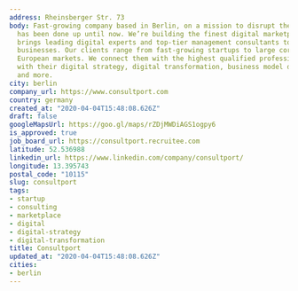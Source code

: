 ```yaml
---
address: Rheinsberger Str. 73
body: Fast-growing company based in Berlin, on a mission to disrupt the way Consulting
  has been done up until now. We’re building the finest digital marketplace, one that
  brings leading digital experts and top-tier management consultants together with
  businesses. Our clients range from fast-growing startups to large corporations across
  European markets. We connect them with the highest qualified professionals to succeed
  with their digital strategy, digital transformation, business model development,
  and more.
city: berlin
company_url: https://www.consultport.com
country: germany
created_at: "2020-04-04T15:48:08.626Z"
draft: false
googleMapsUrl: https://goo.gl/maps/rZDjMWDiAGS1ogpy6
is_approved: true
job_board_url: https://consultport.recruitee.com
latitude: 52.536988
linkedin_url: https://www.linkedin.com/company/consultport/
longitude: 13.395743
postal_code: "10115"
slug: consultport
tags:
- startup
- consulting
- marketplace
- digital
- digital-strategy
- digital-transformation
title: Consultport
updated_at: "2020-04-04T15:48:08.626Z"
cities:
- berlin
---
```

